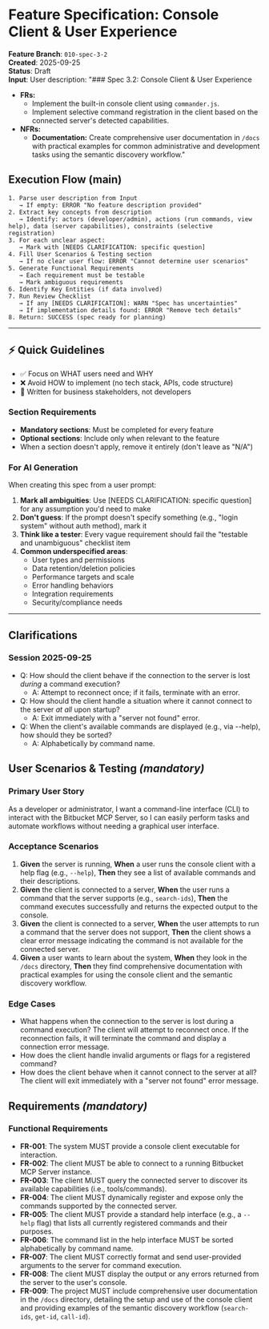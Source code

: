 # Feature Specification: Console Client & User Experience

**Feature Branch**: `010-spec-3-2`  
**Created**: 2025-09-25  
**Status**: Draft  
**Input**: User description: "### Spec 3.2: Console Client & User Experience

- **FRs:**
  - Implement the built-in console client using `commander.js`.
  - Implement selective command registration in the client based on the connected server's detected capabilities.
- **NFRs:**
  - **Documentation:** Create comprehensive user documentation in `/docs` with practical examples for common administrative and development tasks using the semantic discovery workflow."

## Execution Flow (main)

```
1. Parse user description from Input
   → If empty: ERROR "No feature description provided"
2. Extract key concepts from description
   → Identify: actors (developer/admin), actions (run commands, view help), data (server capabilities), constraints (selective registration)
3. For each unclear aspect:
   → Mark with [NEEDS CLARIFICATION: specific question]
4. Fill User Scenarios & Testing section
   → If no clear user flow: ERROR "Cannot determine user scenarios"
5. Generate Functional Requirements
   → Each requirement must be testable
   → Mark ambiguous requirements
6. Identify Key Entities (if data involved)
7. Run Review Checklist
   → If any [NEEDS CLARIFICATION]: WARN "Spec has uncertainties"
   → If implementation details found: ERROR "Remove tech details"
8. Return: SUCCESS (spec ready for planning)
```

---

## ⚡ Quick Guidelines

- ✅ Focus on WHAT users need and WHY
- ❌ Avoid HOW to implement (no tech stack, APIs, code structure)
- 👥 Written for business stakeholders, not developers

### Section Requirements

- **Mandatory sections**: Must be completed for every feature
- **Optional sections**: Include only when relevant to the feature
- When a section doesn't apply, remove it entirely (don't leave as "N/A")

### For AI Generation

When creating this spec from a user prompt:

1. **Mark all ambiguities**: Use [NEEDS CLARIFICATION: specific question] for any assumption you'd need to make
2. **Don't guess**: If the prompt doesn't specify something (e.g., "login system" without auth method), mark it
3. **Think like a tester**: Every vague requirement should fail the "testable and unambiguous" checklist item
4. **Common underspecified areas**:
   - User types and permissions
   - Data retention/deletion policies
   - Performance targets and scale
   - Error handling behaviors
   - Integration requirements
   - Security/compliance needs

---

## Clarifications

### Session 2025-09-25

- Q: How should the client behave if the connection to the server is lost _during_ a command execution?
  - A: Attempt to reconnect once; if it fails, terminate with an error.
- Q: How should the client handle a situation where it cannot connect to the server _at all_ upon startup?
  - A: Exit immediately with a "server not found" error.
- Q: When the client's available commands are displayed (e.g., via --help), how should they be sorted?
  - A: Alphabetically by command name.

## User Scenarios & Testing _(mandatory)_

### Primary User Story

As a developer or administrator, I want a command-line interface (CLI) to interact with the Bitbucket MCP Server, so I can easily perform tasks and automate workflows without needing a graphical user interface.

### Acceptance Scenarios

1. **Given** the server is running, **When** a user runs the console client with a help flag (e.g., `--help`), **Then** they see a list of available commands and their descriptions.
2. **Given** the client is connected to a server, **When** the user runs a command that the server supports (e.g., `search-ids`), **Then** the command executes successfully and returns the expected output to the console.
3. **Given** the client is connected to a server, **When** the user attempts to run a command that the server does not support, **Then** the client shows a clear error message indicating the command is not available for the connected server.
4. **Given** a user wants to learn about the system, **When** they look in the `/docs` directory, **Then** they find comprehensive documentation with practical examples for using the console client and the semantic discovery workflow.

### Edge Cases

- What happens when the connection to the server is lost during a command execution? The client will attempt to reconnect once. If the reconnection fails, it will terminate the command and display a connection error message.
- How does the client handle invalid arguments or flags for a registered command?
- How does the client behave when it cannot connect to the server at all? The client will exit immediately with a "server not found" error message.

## Requirements _(mandatory)_

### Functional Requirements

- **FR-001**: The system MUST provide a console client executable for interaction.
- **FR-002**: The client MUST be able to connect to a running Bitbucket MCP Server instance.
- **FR-003**: The client MUST query the connected server to discover its available capabilities (i.e., tools/commands).
- **FR-004**: The client MUST dynamically register and expose only the commands supported by the connected server.
- **FR-005**: The client MUST provide a standard help interface (e.g., a `--help` flag) that lists all currently registered commands and their purposes.
- **FR-006**: The command list in the help interface MUST be sorted alphabetically by command name.
- **FR-007**: The client MUST correctly format and send user-provided arguments to the server for command execution.
- **FR-008**: The client MUST display the output or any errors returned from the server to the user's console.
- **FR-009**: The project MUST include comprehensive user documentation in the `/docs` directory, detailing the setup and use of the console client and providing examples of the semantic discovery workflow (`search-ids`, `get-id`, `call-id`).
